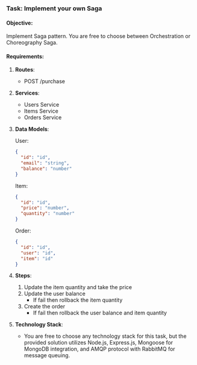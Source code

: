 ### Task: Implement your own Saga

#### Objective:

Implement Saga pattern. You are free to choose between Orchestration or Choreography Saga.

#### Requirements:

1. **Routes**:

   - POST /purchase

2. **Services**:

   - Users Service
   - Items Service
   - Orders Service

3. **Data Models**:

   User:

   ```json
   {
     "id": "id",
     "email": "string",
     "balance": "number"
   }
   ```

   Item:

   ```json
   {
     "id": "id",
     "price": "number",
     "quantity": "number"
   }
   ```

   Order:

   ```json
   {
     "id": "id",
     "user": "id",
     "item": "id"
   }
   ```

4. **Steps**:

   1. Update the item quantity and take the price
   2. Update the user balance
      - If fail then rollback the item quantity
   3. Create the order
      - If fail then rollback the user balance and item quantity

5. **Technology Stack**:

   - You are free to choose any technology stack for this task, but the provided solution utilizes
     Node.js, Express.js, Mongoose for MongoDB integration, and AMQP protocol with RabbitMQ
     for message queuing.
